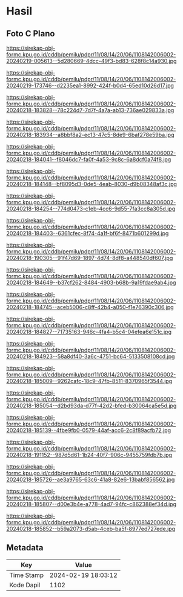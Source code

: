 # Hasil

## Foto C Plano

https://sirekap-obj-formc.kpu.go.id/cddb/pemilu/pdpr/11/08/14/20/06/1108142006002-20240219-005613--5d280669-4dcc-49f3-bd83-628f8c14a930.jpg

https://sirekap-obj-formc.kpu.go.id/cddb/pemilu/pdpr/11/08/14/20/06/1108142006002-20240219-173746--d2235ea1-8992-424f-b0d4-65ed10d26d17.jpg

https://sirekap-obj-formc.kpu.go.id/cddb/pemilu/pdpr/11/08/14/20/06/1108142006002-20240218-183828--78c224d7-7d7f-4a7a-ab13-736ae029833a.jpg

https://sirekap-obj-formc.kpu.go.id/cddb/pemilu/pdpr/11/08/14/20/06/1108142006002-20240218-183934--a8bbf8a2-ec13-47c5-8de9-6baf278e59ba.jpg

https://sirekap-obj-formc.kpu.go.id/cddb/pemilu/pdpr/11/08/14/20/06/1108142006002-20240218-184041--f8046dc7-fa0f-4a53-9c8c-6a8dcf0a74f8.jpg

https://sirekap-obj-formc.kpu.go.id/cddb/pemilu/pdpr/11/08/14/20/06/1108142006002-20240218-184148--bf8095d3-0de5-4eab-8030-d9b08348af3c.jpg

https://sirekap-obj-formc.kpu.go.id/cddb/pemilu/pdpr/11/08/14/20/06/1108142006002-20240218-184254--774d0473-c1eb-4cc6-9d55-7fa3cc8a305d.jpg

https://sirekap-obj-formc.kpu.go.id/cddb/pemilu/pdpr/11/08/14/20/06/1108142006002-20240218-184403--6361cfec-8f74-4a1f-bf6f-8471b601299d.jpg

https://sirekap-obj-formc.kpu.go.id/cddb/pemilu/pdpr/11/08/14/20/06/1108142006002-20240218-190305--91f47d69-1897-4d74-8df8-a448540df607.jpg

https://sirekap-obj-formc.kpu.go.id/cddb/pemilu/pdpr/11/08/14/20/06/1108142006002-20240218-184649--b37cf262-8484-4903-b68b-9a19fdae9ab4.jpg

https://sirekap-obj-formc.kpu.go.id/cddb/pemilu/pdpr/11/08/14/20/06/1108142006002-20240218-184745--aceb5006-c8ff-42b4-a050-f1e76390c306.jpg

https://sirekap-obj-formc.kpu.go.id/cddb/pemilu/pdpr/11/08/14/20/06/1108142006002-20240218-184827--71735163-946c-4fa4-b5c4-04efea6e151c.jpg

https://sirekap-obj-formc.kpu.go.id/cddb/pemilu/pdpr/11/08/14/20/06/1108142006002-20240218-184923--58a8df40-3a6c-4751-bc64-5133508108cd.jpg

https://sirekap-obj-formc.kpu.go.id/cddb/pemilu/pdpr/11/08/14/20/06/1108142006002-20240218-185009--9262cafc-18c9-47fb-8511-8370965f3544.jpg

https://sirekap-obj-formc.kpu.go.id/cddb/pemilu/pdpr/11/08/14/20/06/1108142006002-20240218-185054--d2bd93da-d77f-42d2-bfed-b30064ca5e5d.jpg

https://sirekap-obj-formc.kpu.go.id/cddb/pemilu/pdpr/11/08/14/20/06/1108142006002-20240218-185139--4fbe9fb0-0579-44af-acc6-2c8f89acfb72.jpg

https://sirekap-obj-formc.kpu.go.id/cddb/pemilu/pdpr/11/08/14/20/06/1108142006002-20240218-191152--987d5d61-1b24-40f7-906c-9455759fdb7b.jpg

https://sirekap-obj-formc.kpu.go.id/cddb/pemilu/pdpr/11/08/14/20/06/1108142006002-20240218-185726--ae3a9765-63c6-41a8-82e6-13babf856562.jpg

https://sirekap-obj-formc.kpu.go.id/cddb/pemilu/pdpr/11/08/14/20/06/1108142006002-20240218-185807--d00e3b4e-a778-4ad7-94fc-c862388ef34d.jpg

https://sirekap-obj-formc.kpu.go.id/cddb/pemilu/pdpr/11/08/14/20/06/1108142006002-20240218-185852--b59a2073-d5ab-4ceb-ba5f-8977ed727ede.jpg


## Metadata

| Key        | Value               |
| ---------- | ------------------- |
| Time Stamp | 2024-02-19 18:03:12 |
| Kode Dapil | 1102                |



